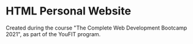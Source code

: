 # HTML Personal Website
Created during the course "The Complete Web Development Bootcamp 2021", as part of the YouFIT program.
